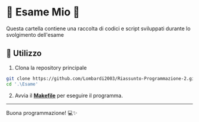 # 🌟 Esame Mio 🌟

Questa cartella contiene una raccolta di codici e script sviluppati durante lo svolgimento dell'esame

## 🚀 Utilizzo
1. Clona la repository principale
```bash
git clone https://github.com/Lombardi2003/Riassunto-Programmazione-2.git
cd '.\Esame'
```
2. Avvia il **[Makefile](Makefile)** per eseguire il programma.
--- 
Buona programmazione! 💻✨